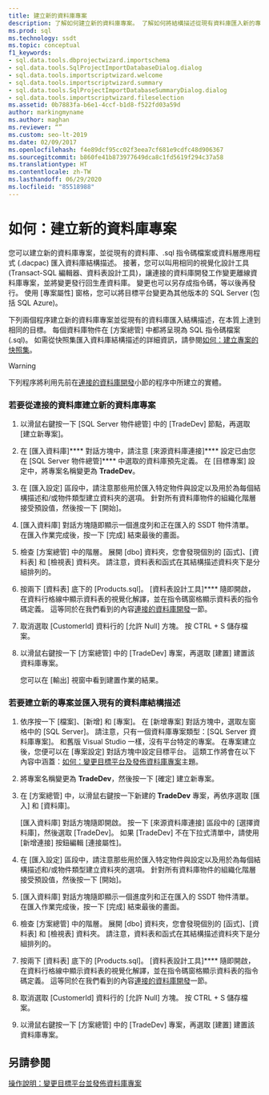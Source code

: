 ```yaml
---
title: 建立新的資料庫專案
description: 了解如何建立新的資料庫專案。 了解如何將結構描述從現有資料庫匯入新的專案。
ms.prod: sql
ms.technology: ssdt
ms.topic: conceptual
f1_keywords:
- sql.data.tools.dbprojectwizard.importschema
- sql.data.tools.SqlProjectImportDatabaseDialog.dialog
- sql.data.tools.importscriptwizard.welcome
- sql.data.tools.importscriptwizard.summary
- sql.data.tools.SqlProjectImportDatabaseSummaryDialog.dialog
- sql.data.tools.importscriptwizard.fileselection
ms.assetid: 0b7883fa-b6e1-4ccf-b1d8-f522fd03a59d
author: markingmyname
ms.author: maghan
ms.reviewer: “”
ms.custom: seo-lt-2019
ms.date: 02/09/2017
ms.openlocfilehash: f4e89dcf95cc02f3eea7cf681e9cdfc48d906367
ms.sourcegitcommit: b860fe41b873977649dca8c1fd5619f294c37a58
ms.translationtype: HT
ms.contentlocale: zh-TW
ms.lasthandoff: 06/29/2020
ms.locfileid: "85518988"
---
```

# <a name="how-to-create-a-new-database-project"></a>如何：建立新的資料庫專案

您可以建立新的資料庫專案，並從現有的資料庫、.sql 指令碼檔案或資料層應用程式 (.dacpac) 匯入資料庫結構描述。 接著，您可以叫用相同的視覺化設計工具 (Transact\-SQL 編輯器、資料表設計工具)，讓連接的資料庫開發工作變更離線資料庫專案，並將變更發行回生產資料庫。 變更也可以另存成指令碼，等以後再發行。 使用 [專案屬性] 窗格，您可以將目標平台變更為其他版本的 SQL Server (包括 SQL Azure)。  
  
下列兩個程序建立新的資料庫專案並從現有的資料庫匯入結構描述，在本質上達到相同的目標。 每個資料庫物件在 [方案總管] 中都將呈現為 SQL 指令碼檔案 (.sql)。 如需從快照集匯入資料庫結構描述的詳細資訊，請參閱[如何：建立專案的快照集](../ssdt/how-to-create-a-snapshot-of-a-project.md)。  
  
> [!WARNING]  
> 下列程序將利用先前在[連接的資料庫開發](../ssdt/connected-database-development.md)小節的程序中所建立的實體。  
  
### <a name="to-create-a-new-database-project-off-a-connected-database"></a>若要從連接的資料庫建立新的資料庫專案  
  
1.  以滑鼠右鍵按一下 [SQL Server 物件總管] 中的 [TradeDev] 節點，再選取 [建立新專案]。  
  
2.  在 [匯入資料庫]**** 對話方塊中，請注意 [來源資料庫連接]**** 設定已由您在 [SQL Server 物件總管]**** 中選取的資料庫預先定義。 在 [目標專案] 設定中，將專案名稱變更為 **TradeDev**。  
  
3.  在 [匯入設定] 區段中，請注意那些用於匯入特定物件與設定以及用於為每個結構描述和/或物件類型建立資料夾的選項。 針對所有資料庫物件的組織化階層接受預設值，然後按一下 [開始]。  
  
4.  [匯入資料庫] 對話方塊隨即顯示一個進度列和正在匯入的 SSDT 物件清單。 在匯入作業完成後，按一下 [完成] 結束最後的畫面。  
  
5.  檢查 [方案總管] 中的階層。 展開 [dbo] 資料夾，您會發現個別的 [函式]、[資料表] 和 [檢視表] 資料夾。 請注意，資料表和函式在其結構描述資料夾下是分組排列的。  
  
6.  按兩下 [資料表] 底下的 [Products.sql]。 [資料表設計工具]**** 隨即開啟，在資料行格線中顯示資料表的視覺化解譯，並在指令碼窗格顯示資料表的指令碼定義。 這等同於在我們看到的內容[連接的資料庫開發](../ssdt/connected-database-development.md)一節。  
  
7.  取消選取 [CustomerId] 資料行的 [允許 Null] 方塊。 按 CTRL + S 儲存檔案。  
  
8.  以滑鼠右鍵按一下 [方案總管] 中的 [TradeDev] 專案，再選取 [建置] 建置該資料庫專案。  
  
    您可以在 [輸出] 視窗中看到建置作業的結果。  
  
### <a name="to-create-a-new-project-and-import-existing-database-schema"></a>若要建立新的專案並匯入現有的資料庫結構描述  
  
1.  依序按一下 [檔案]、[新增] 和 [專案]。 在 [新增專案] 對話方塊中，選取左窗格中的 [SQL Server]。 請注意，只有一個資料庫專案類型：[SQL Server 資料庫專案]。 和舊版 Visual Studio 一樣，沒有平台特定的專案。 在專案建立後，您便可以在 [專案設定] 對話方塊中設定目標平台。 這類工作將會在以下內容中涵蓋：[如何：變更目標平台及發佈資料庫專案](../ssdt/how-to-change-target-platform-and-publish-a-database-project.md)主題。  
  
2.  將專案名稱變更為 **TradeDev**，然後按一下 [確定] 建立新專案。  
  
3.  在 [方案總管] 中，以滑鼠右鍵按一下新建的 **TradeDev** 專案，再依序選取 [匯入] 和 [資料庫]。  
  
    [匯入資料庫] 對話方塊隨即開啟。 按一下 [來源資料庫連接] 區段中的 [選擇資料庫]，然後選取 [TradeDev]。 如果 [TradeDev] 不在下拉式清單中，請使用 [新增連接] 按鈕編輯 [連接屬性]。  
  
4.  在 [匯入設定] 區段中，請注意那些用於匯入特定物件與設定以及用於為每個結構描述和/或物件類型建立資料夾的選項。 針對所有資料庫物件的組織化階層接受預設值，然後按一下 [開始]。  
  
5.  [匯入資料庫] 對話方塊隨即顯示一個進度列和正在匯入的 SSDT 物件清單。 在匯入作業完成後，按一下 [完成] 結束最後的畫面。  
  
6.  檢查 [方案總管] 中的階層。 展開 [dbo] 資料夾，您會發現個別的 [函式]、[資料表] 和 [檢視表] 資料夾。 請注意，資料表和函式在其結構描述資料夾下是分組排列的。  
  
7.  按兩下 [資料表] 底下的 [Products.sql]。 [資料表設計工具]**** 隨即開啟，在資料行格線中顯示資料表的視覺化解譯，並在指令碼窗格顯示資料表的指令碼定義。 這等同於在我們看到的內容[連接的資料庫開發](../ssdt/connected-database-development.md)一節。  
  
8.  取消選取 [CustomerId] 資料行的 [允許 Null] 方塊。 按 CTRL + S 儲存檔案。  
  
9. 以滑鼠右鍵按一下 [方案總管] 中的 [TradeDev] 專案，再選取 [建置] 建置該資料庫專案。  
  
## <a name="see-also"></a>另請參閱  
[操作說明：變更目標平台並發佈資料庫專案](../ssdt/how-to-change-target-platform-and-publish-a-database-project.md)  
  
